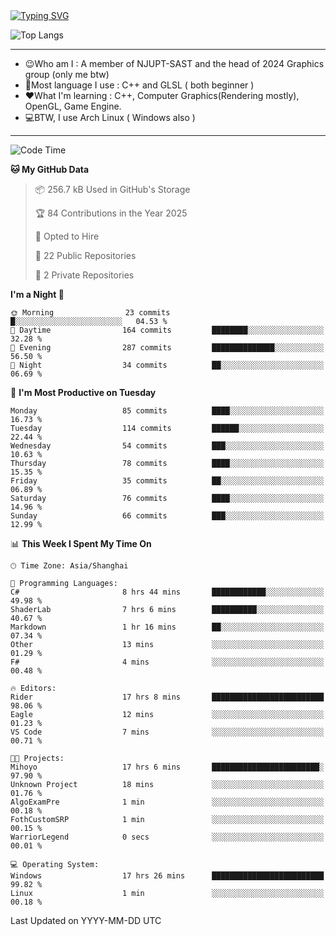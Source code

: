 <a href="https://git.io/typing-svg">
  <img src="https://readme-typing-svg.demolab.com?font=Fira+Code&pause=1000&random=false&width=435&separator=%3D&lines=std%3A%3Aprintln(%22Hello,+world!%22);" alt="Typing SVG" />
</a>

![Top Langs](https://github-readme-stats.vercel.app/api/top-langs/?username=FOTH0626&theme=transparent)

---

- 😉Who am I : A member of NJUPT-SAST and the head of 2024 Graphics group (only me btw)
- 📖Most language I use : C++ and GLSL ( both beginner )
- ❤What I'm learning : C++, Computer Graphics(Rendering mostly), OpenGL, Game Engine.
- 💻BTW, I use Arch Linux ( Windows also )
---
<!--START_SECTION:waka-->
![Code Time](http://img.shields.io/badge/Code%20Time-218%20hrs%2015%20mins-blue)

**🐱 My GitHub Data** 

> 📦 256.7 kB Used in GitHub's Storage 
 > 
> 🏆 84 Contributions in the Year 2025
 > 
> 💼 Opted to Hire
 > 
> 📜 22 Public Repositories 
 > 
> 🔑 2 Private Repositories 
 > 
**I'm a Night 🦉** 

```text
🌞 Morning                23 commits          █░░░░░░░░░░░░░░░░░░░░░░░░   04.53 % 
🌆 Daytime                164 commits         ████████░░░░░░░░░░░░░░░░░   32.28 % 
🌃 Evening                287 commits         ██████████████░░░░░░░░░░░   56.50 % 
🌙 Night                  34 commits          ██░░░░░░░░░░░░░░░░░░░░░░░   06.69 % 
```
📅 **I'm Most Productive on Tuesday** 

```text
Monday                   85 commits          ████░░░░░░░░░░░░░░░░░░░░░   16.73 % 
Tuesday                  114 commits         ██████░░░░░░░░░░░░░░░░░░░   22.44 % 
Wednesday                54 commits          ███░░░░░░░░░░░░░░░░░░░░░░   10.63 % 
Thursday                 78 commits          ████░░░░░░░░░░░░░░░░░░░░░   15.35 % 
Friday                   35 commits          ██░░░░░░░░░░░░░░░░░░░░░░░   06.89 % 
Saturday                 76 commits          ████░░░░░░░░░░░░░░░░░░░░░   14.96 % 
Sunday                   66 commits          ███░░░░░░░░░░░░░░░░░░░░░░   12.99 % 
```


📊 **This Week I Spent My Time On** 

```text
🕑︎ Time Zone: Asia/Shanghai

💬 Programming Languages: 
C#                       8 hrs 44 mins       ████████████░░░░░░░░░░░░░   49.98 % 
ShaderLab                7 hrs 6 mins        ██████████░░░░░░░░░░░░░░░   40.67 % 
Markdown                 1 hr 16 mins        ██░░░░░░░░░░░░░░░░░░░░░░░   07.34 % 
Other                    13 mins             ░░░░░░░░░░░░░░░░░░░░░░░░░   01.29 % 
F#                       4 mins              ░░░░░░░░░░░░░░░░░░░░░░░░░   00.48 % 

🔥 Editors: 
Rider                    17 hrs 8 mins       █████████████████████████   98.06 % 
Eagle                    12 mins             ░░░░░░░░░░░░░░░░░░░░░░░░░   01.23 % 
VS Code                  7 mins              ░░░░░░░░░░░░░░░░░░░░░░░░░   00.71 % 

🐱‍💻 Projects: 
Mihoyo                   17 hrs 6 mins       ████████████████████████░   97.90 % 
Unknown Project          18 mins             ░░░░░░░░░░░░░░░░░░░░░░░░░   01.76 % 
AlgoExamPre              1 min               ░░░░░░░░░░░░░░░░░░░░░░░░░   00.18 % 
FothCustomSRP            1 min               ░░░░░░░░░░░░░░░░░░░░░░░░░   00.15 % 
WarriorLegend            0 secs              ░░░░░░░░░░░░░░░░░░░░░░░░░   00.01 % 

💻 Operating System: 
Windows                  17 hrs 26 mins      █████████████████████████   99.82 % 
Linux                    1 min               ░░░░░░░░░░░░░░░░░░░░░░░░░   00.18 % 
```


 Last Updated on YYYY-MM-DD UTC
<!--END_SECTION:waka-->
